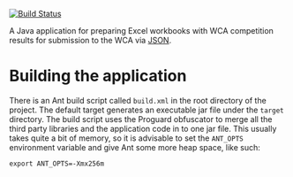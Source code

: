 [![Build Status](https://travis-ci.org/cubing/wca-workbook-assistant.png?branch=master)](https://travis-ci.org/cubing/wca-workbook-assistant)

A Java application for preparing Excel workbooks with WCA competition results for submission to the WCA via [JSON](https://github.com/cubing/wca-website/wiki/WCA-Competition-Results-JSON-Format).

# Building the application

There is an Ant build script called `build.xml` in the root directory of the project. The default target generates an executable jar file under the `target` directory. The build script uses the Proguard obfuscator to merge all the third party libraries and the application code in to one jar file. This usually takes quite a bit of memory, so it is advisable to set the `ANT_OPTS` environment variable and give Ant some more heap space, like such:

    export ANT_OPTS=-Xmx256m
